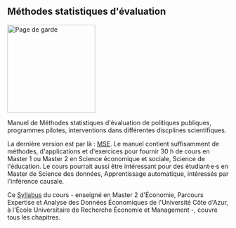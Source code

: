 ## Méthodes statistiques d'évaluation

<img src="http://www.evens-salies.com/pagedegarde.png" alt="Page de garde" width="200">

Manuel de Méthodes statistiques d'évaluation de politiques publiques, programmes pilotes, interventions dans différentes discplines scientifiques.

La dernière version est par là : [MSE](http://www.evens-salies.com/2024_MSE.pdf). Le manuel contient suffisamment de méthodes, d'applications et d'exercices pour fournir 30 h de cours en Master 1 ou Master 2 en Science économique et sociale, Science de l'éducation. Le cours pourrait aussi être intéressant pour des étudiant&middot;e&middot;s en Master de Science des données, Apprentissage automatique, intéressés par l'inférence causale.

Ce [Syllabus](https://syllabus.univ-cotedazur.fr/fr/course-info/bbd08666-ad1e-41ff-a8c3-db6bd155e4a6/view/light) du cours - enseigné en Master 2 d'&Eacute;conomie, Parcours Expertise et Analyse des Données &Eacute;conomiques de l'Université Côte d'Azur, à l'&Eacute;cole Universitaire de Recherche &Eacute;conomie et Management -, couvre tous les chapitres.
